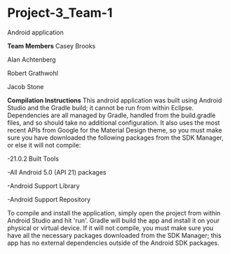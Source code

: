 Project-3_Team-1
================

Android application


**Team Members**
Casey Brooks

Alan Achtenberg

Robert Grathwohl

Jacob Stone


**Compilation Instructions**
This android application was built using Android Studio and the Gradle build; it cannot be run from within Eclipse. Dependencies are all managed by Gradle, handled from the build.gradle files, and so should take no additional configuration. It also uses the most recent APIs from Google for the Material Design theme, so you must make sure you have downloaded the following packages from the SDK Manager, or else it will not compile:

-21.0.2 Built Tools

-All Android 5.0 (API 21) packages

-Android Support Library

-Android Support Repository

To compile and install the application, simply open the project from within Android Studio and hit 'run'. Gradle will build the app and install it on your physical or virtual device. If it will not compile, you must make sure you have all the necessary packages downloaded from the SDK Manager; this app has no external dependencies outside of the Android SDK packages. 
